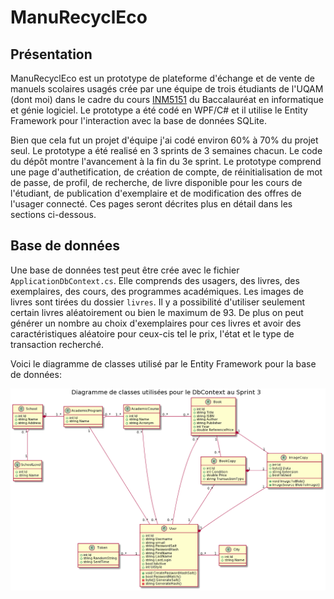 # ManuRecyclEco

## Présentation

ManuRecyclEco est un prototype de plateforme d'échange et de vente de manuels scolaires usagés crée par une équipe de trois étudiants de l'UQAM (dont moi) dans le cadre du cours [INM5151](https://etudier.uqam.ca/cours?sigle=INM5151) du Baccalauréat en informatique et génie logiciel. Le prototype a été codé en WPF/C# et il utilise le Entity Framework pour l'interaction avec la base de données SQLite. 

Bien que cela fut un projet d'équipe j'ai codé environ 60% à 70% du projet seul. Le prototype a été realisé en 3 sprints de 3 semaines chacun. Le code du dépôt montre l'avancement à la fin du 3e sprint. Le prototype comprend une page d'authetification, de création de compte, de réinitialisation de mot de passe, de profil, de recherche, de livre disponible pour les cours de l'étudiant, de publication d'exemplaire et de modification des offres de l'usager connecté. Ces pages seront décrites plus en détail dans les sections ci-dessous.

## Base de données

Une base de données test peut être crée avec le fichier `ApplicationDbContext.cs`. Elle comprends des usagers, des livres, des exemplaires, des cours, des programmes académiques. Les images de livres sont tirées du dossier `livres`. Il y a possibilité d'utiliser seulement certain livres aléatoirement ou bien le maximum de 93. De plus on peut générer un nombre au choix d'exemplaires pour ces livres et avoir des caractéristiques aléatoire pour ceux-cis tel le prix, l'état et le type de transaction recherché.

Voici le diagramme de classes utilisé par le Entity Framework pour la base de données:

![model](images/model.png)

